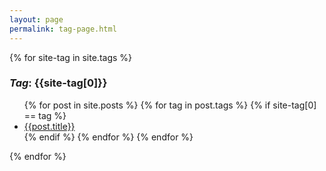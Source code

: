 ```yaml
---
layout: page
permalink: tag-page.html
---
```

<!-- https://www.quaffingcode.com/Quick-Jekyll-Tags#toplink -->
<div id="tag-container">
{% for site-tag in site.tags %}
<div id="-{{site-tag[0]}}"> 
<h3> <em>Tag</em>: {{site-tag[0]}} </h3>
    <ul id="ul-{{site-tag[0]}}">
    {% for post in site.posts %}
        {% for tag in post.tags %}
            {% if site-tag[0] == tag %}
            <li><a href="{{ post.url | relative_url }}">{{post.title}}</a></li>
            {% endif %}
        {% endfor %}
    {% endfor %}
    </ul>
</div>
{% endfor %}
</div>

<script type="text/javascript" src="{{site.baseurl}}/assets/js/{{ include.content }}"></script>
